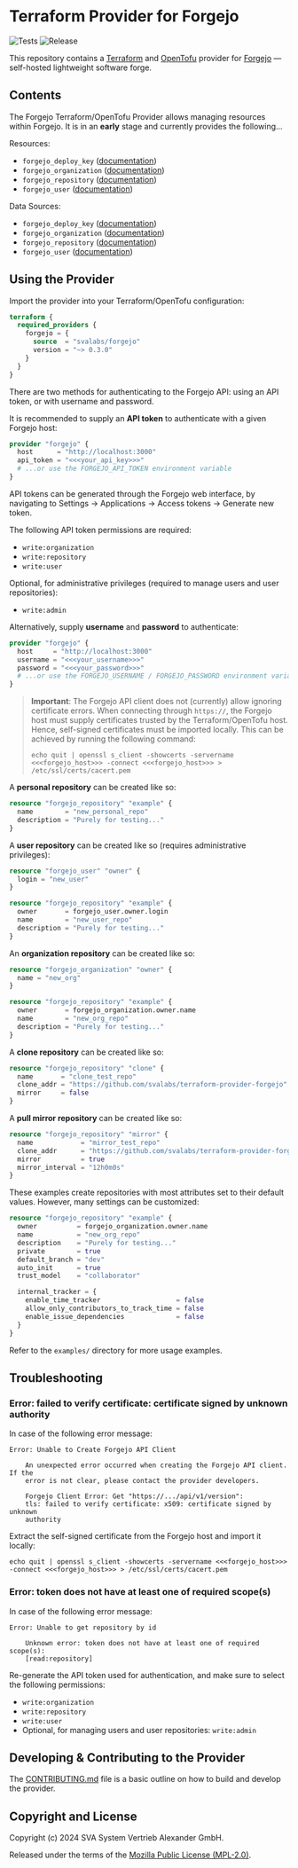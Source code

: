 # Terraform Provider for Forgejo

![Tests](https://github.com/svalabs/terraform-provider-forgejo/actions/workflows/test.yml/badge.svg)
![Release](https://github.com/svalabs/terraform-provider-forgejo/actions/workflows/release.yml/badge.svg)

This repository contains a [Terraform](https://www.terraform.io/) and [OpenTofu](https://opentofu.org/) provider for [Forgejo](https://forgejo.org/) — self-hosted lightweight software forge.

## Contents

The Forgejo Terraform/OpenTofu Provider allows managing resources within Forgejo. It is in an **early** stage and currently provides the following...

Resources:

- `forgejo_deploy_key` ([documentation](docs/resources/deploy_key.md))
- `forgejo_organization` ([documentation](docs/resources/organization.md))
- `forgejo_repository` ([documentation](docs/resources/repository.md))
- `forgejo_user` ([documentation](docs/resources/user.md))

Data Sources:

- `forgejo_deploy_key` ([documentation](docs/data-sources/deploy_key.md))
- `forgejo_organization` ([documentation](docs/data-sources/organization.md))
- `forgejo_repository` ([documentation](docs/data-sources/repository.md))
- `forgejo_user` ([documentation](docs/data-sources/user.md))

## Using the Provider

Import the provider into your Terraform/OpenTofu configuration:

```terraform
terraform {
  required_providers {
    forgejo = {
      source  = "svalabs/forgejo"
      version = "~> 0.3.0"
    }
  }
}
```

There are two methods for authenticating to the Forgejo API: using an API token, or with username and password.

It is recommended to supply an **API token** to authenticate with a given Forgejo host:

```terraform
provider "forgejo" {
  host      = "http://localhost:3000"
  api_token = "<<<your_api_key>>>"
  # ...or use the FORGEJO_API_TOKEN environment variable
}
```

API tokens can be generated through the Forgejo web interface, by navigating to Settings → Applications → Access tokens → Generate new token.

The following API token permissions are required:

- `write:organization`
- `write:repository`
- `write:user`

Optional, for administrative privileges (required to manage users and user repositories):

- `write:admin`

Alternatively, supply **username** and **password** to authenticate:

```terraform
provider "forgejo" {
  host     = "http://localhost:3000"
  username = "<<<your_username>>>"
  password = "<<<your_password>>>"
  # ...or use the FORGEJO_USERNAME / FORGEJO_PASSWORD environment variables
}
```

> **Important**: The Forgejo API client does not (currently) allow ignoring certificate errors.
> When connecting through `https://`, the Forgejo host must supply certificates trusted by the Terraform/OpenTofu host.
> Hence, self-signed certificates must be imported locally.
> This can be achieved by running the following command:
>
> ```shell
> echo quit | openssl s_client -showcerts -servername <<<forgejo_host>>> -connect <<<forgejo_host>>> > /etc/ssl/certs/cacert.pem
> ```

A **personal repository** can be created like so:

```terraform
resource "forgejo_repository" "example" {
  name        = "new_personal_repo"
  description = "Purely for testing..."
}
```

A **user repository** can be created like so (requires administrative privileges):

```terraform
resource "forgejo_user" "owner" {
  login = "new_user"
}

resource "forgejo_repository" "example" {
  owner       = forgejo_user.owner.login
  name        = "new_user_repo"
  description = "Purely for testing..."
}
```

An **organization repository** can be created like so:

```terraform
resource "forgejo_organization" "owner" {
  name = "new_org"
}

resource "forgejo_repository" "example" {
  owner       = forgejo_organization.owner.name
  name        = "new_org_repo"
  description = "Purely for testing..."
}
```

A **clone repository** can be created like so:

```terraform
resource "forgejo_repository" "clone" {
  name       = "clone_test_repo"
  clone_addr = "https://github.com/svalabs/terraform-provider-forgejo"
  mirror     = false
}
```

A **pull mirror repository** can be created like so:

```terraform
resource "forgejo_repository" "mirror" {
  name            = "mirror_test_repo"
  clone_addr      = "https://github.com/svalabs/terraform-provider-forgejo"
  mirror          = true
  mirror_interval = "12h0m0s"
}
```

These examples create repositories with most attributes set to their default values. However, many settings can be customized:

```terraform
resource "forgejo_repository" "example" {
  owner          = forgejo_organization.owner.name
  name           = "new_org_repo"
  description    = "Purely for testing..."
  private        = true
  default_branch = "dev"
  auto_init      = true
  trust_model    = "collaborator"

  internal_tracker = {
    enable_time_tracker                   = false
    allow_only_contributors_to_track_time = false
    enable_issue_dependencies             = false
  }
}
```

Refer to the `examples/` directory for more usage examples.

## Troubleshooting

### Error: failed to verify certificate: certificate signed by unknown authority

In case of the following error message:

```
Error: Unable to Create Forgejo API Client

    An unexpected error occurred when creating the Forgejo API client. If the
    error is not clear, please contact the provider developers.

    Forgejo Client Error: Get "https://.../api/v1/version":
    tls: failed to verify certificate: x509: certificate signed by unknown
    authority
```

Extract the self-signed certificate from the Forgejo host and import it locally:

```shell
echo quit | openssl s_client -showcerts -servername <<<forgejo_host>>> -connect <<<forgejo_host>>> > /etc/ssl/certs/cacert.pem
```

### Error: token does not have at least one of required scope(s)

In case of the following error message:

```
Error: Unable to get repository by id

    Unknown error: token does not have at least one of required scope(s):
    [read:repository]
```

Re-generate the API token used for authentication, and make sure to select the following permissions:

- `write:organization`
- `write:repository`
- `write:user`
- Optional, for managing users and user repositories: `write:admin`

## Developing & Contributing to the Provider

The [CONTRIBUTING.md](CONTRIBUTING.md) file is a basic outline on how to build and develop the provider.

## Copyright and License

Copyright (c) 2024 SVA System Vertrieb Alexander GmbH.

Released under the terms of the [Mozilla Public License (MPL-2.0)](LICENSE).
